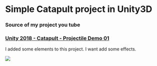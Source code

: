 # Simple Catapult project in Unity3D
### Source of my project you tube
### [Unity 2018 - Catapult - Projectile Demo 01](https://www.youtube.com/watch?v=Fzs0b3UveCw "Catapult")

I added some elements to this project. I want add some effects.

[![](https://github.com/marcinJ81/Catapult_unity/tree/master/Images/catapult3.png)](https://github.com/marcinJ81/Catapult_unity/tree/master/Images/catapult3.png "Example Screen")